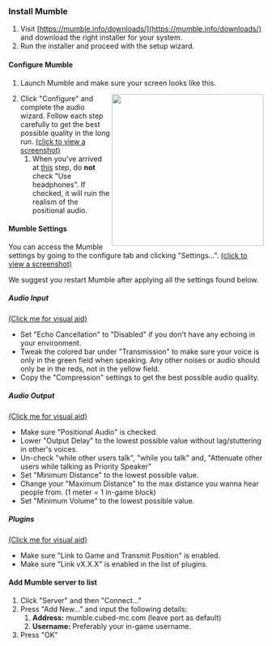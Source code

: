 ### Install Mumble
1. Visit [https://mumble.info/downloads/](https://mumble.info/downloads/) and download the right installer for your system.
2. Run the installer and proceed with the setup wizard.
#### Configure Mumble
1. Launch Mumble and make sure your screen looks like this.
<img src="https://raw.githubusercontent.com/cubed-mc/cubed-wiki/main/docs/servers/mumble/proximity-chat/media/configure-mumble-step1.png" width="300px" align="right">

2. Click "Configure" and complete the audio wizard. Follow each step carefully to get the best possible quality in the long run. [(click to view a screenshot)](https://raw.githubusercontent.com/cubed-mc/cubed-wiki/main/docs/servers/mumble/proximity-chat/media/configure-mumble-step2.png)
    1. When you've arrived at [this](https://raw.githubusercontent.com/cubed-mc/cubed-wiki/main/docs/servers/mumble/proximity-chat/media/configure-mumble-step2-1.png) step, do **not** check "Use headphones". If checked, it will ruin the realism of the positional audio.
#### Mumble Settings
You can access the Mumble settings by going to the configure tab and clicking "Settings...". [(click to view a screenshot)](https://raw.githubusercontent.com/cubed-mc/cubed-wiki/main/docs/servers/mumble/proximity-chat/media/mumble-settings-step1.png)

We suggest you restart Mumble after applying all the settings found below.
##### Audio Input 
[(Click me for visual aid)](https://raw.githubusercontent.com/cubed-mc/cubed-wiki/main/docs/servers/mumble/proximity-chat/media/mumble-settings-step1-1.png)

- Set "Echo Cancellation" to "Disabled" if you don't have any echoing in your environment.
- Tweak the colored bar under "Transmission" to make sure your voice is only in the green field when speaking. Any other noises or audio should only be in the reds, not in the yellow field.
- Copy the "Compression" settings to get the best possible audio quality. 
##### Audio Output 
[(Click me for visual aid)](https://raw.githubusercontent.com/cubed-mc/cubed-wiki/main/docs/servers/mumble/proximity-chat/media/mumble-settings-step1-2.png)

- Make sure "Positional Audio" is checked.
- Lower "Output Delay" to the lowest possible value without lag/stuttering in other's voices.
- Un-check "while other users talk", "while you talk" and, "Attenuate other users while talking as Priority Speaker"
- Set "Minimum Distance" to the lowest possible value.
- Change your "Maximum Distance" to the max distance you wanna hear people from. (1 meter = 1 in-game block)
- Set "Minimum Volume" to the lowest possible value.
##### Plugins 
[(Click me for visual aid)](https://raw.githubusercontent.com/cubed-mc/cubed-wiki/main/docs/servers/mumble/proximity-chat/media/mumble-settings-step1-3.png)

- Make sure "Link to Game and Transmit Position" is enabled.
- Make sure "Link vX.X.X" is enabled in the list of plugins.
#### Add Mumble server to list
1. Click "Server" and then "Connect..."
2. Press "Add New..." and input the following details:
    1. **Address:** mumble.cubed-mc.com (leave port as default)
    2. **Username:** Preferably your in-game username.
3. Press "OK"